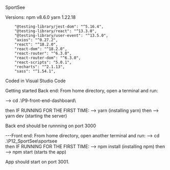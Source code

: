 SportSee

Versions:
npm v8.6.0
yarn 1.22.18

    	"@testing-library/jest-dom": "^5.16.4",
    	"@testing-library/react": "^13.3.0",
    	"@testing-library/user-event": "^13.5.0",
    	"axios": "^0.27.2",
    	"react": "^18.2.0",
    	"react-dom": "^18.2.0",
    	"react-router": "^6.3.0",
    	"react-router-dom": "^6.3.0",
    	"react-scripts": "5.0.1",
    	"recharts": "^2.1.13",
    	"sass": "^1.54.1",

Coded in Visual Studio Code

Getting started
Back end:
From home directory, open a terminal and run:

--> cd .\P9-front-end-dashboard\

then
IF RUNNING FOR THE FIRST TIME:
--> yarn (installing yarn)
then
--> yarn dev (starting the server)

Back end should be runnning on port 3000

---Front end:
From home directory, open another terminal and run:
--> cd .\P12_SportSee\sportsee\
then
IF RUNNING FOR THE FIRST TIME:
--> npm install (installing npm)
then
--> npm start (starts the app)

App should start on port 3001.
